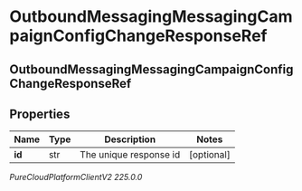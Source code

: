 # OutboundMessagingMessagingCampaignConfigChangeResponseRef

## OutboundMessagingMessagingCampaignConfigChangeResponseRef

## Properties

|Name | Type | Description | Notes|
|------------ | ------------- | ------------- | -------------|
| **id** | str | The unique response id | [optional] |



_PureCloudPlatformClientV2 225.0.0_
